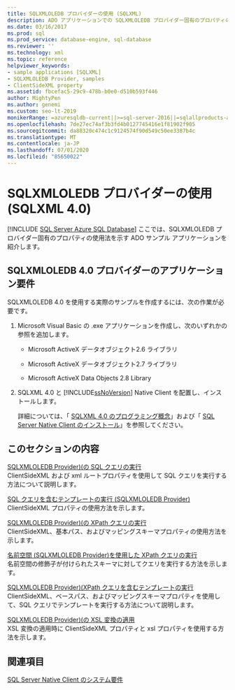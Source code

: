 ```yaml
---
title: SQLXMLOLEDB プロバイダーの使用 (SQLXML)
description: ADO アプリケーションでの SQLXMLOLEDB プロバイダー固有のプロパティの使用に関する情報を表示します。
ms.date: 03/16/2017
ms.prod: sql
ms.prod_service: database-engine, sql-database
ms.reviewer: ''
ms.technology: xml
ms.topic: reference
helpviewer_keywords:
- sample applications [SQLXML]
- SQLXMLOLEDB Provider, samples
- ClientSideXML property
ms.assetid: fbcefac5-29c9-478b-b0e0-d510b593f446
author: MightyPen
ms.author: genemi
ms.custom: seo-lt-2019
monikerRange: =azuresqldb-current||>=sql-server-2016||=sqlallproducts-allversions||>=sql-server-linux-2017||=azuresqldb-mi-current
ms.openlocfilehash: 7de27ec74af3b3fd4b0127745416e1f81902f905
ms.sourcegitcommit: da88320c474c1c9124574f90d549c50ee3387b4c
ms.translationtype: MT
ms.contentlocale: ja-JP
ms.lasthandoff: 07/01/2020
ms.locfileid: "85650022"
---
```

# <a name="using-the-sqlxmloledb-provider-sqlxml-40"></a>SQLXMLOLEDB プロバイダーの使用 (SQLXML 4.0)
[!INCLUDE [SQL Server Azure SQL Database](../../../includes/applies-to-version/sql-asdb.md)]
  ここでは、SQLXMLOLEDB プロバイダー固有のプロパティの使用法を示す ADO サンプル アプリケーションを紹介します。  
  
## <a name="application-requirements-for-sqlxmloledb-40-provider"></a>SQLXMLOLEDB 4.0 プロバイダーのアプリケーション要件  
 SQLXMLOLEDB 4.0 を使用する実際のサンプルを作成するには、次の作業が必要です。  
  
1.  Microsoft Visual Basic の .exe アプリケーションを作成し、次のいずれかの参照を追加します。  
  
    -   Microsoft ActiveX データオブジェクト2.6 ライブラリ  
  
    -   Microsoft ActiveX データオブジェクト2.7 ライブラリ  
  
    -   Microsoft ActiveX Data Objects 2.8 Library  
  
2.  SQLXML 4.0 と [!INCLUDE[ssNoVersion](../../../includes/ssnoversion-md.md)] Native Client を配置し、インストールします。  

     詳細については、「 [SQLXML 4.0 のプログラミング概念](../../../relational-databases/sqlxml/sqlxml-4-0-programming-concepts.md)」および「 [SQL Server Native Client のインストール](../../../relational-databases/native-client/applications/installing-sql-server-native-client.md)」を参照してください。  
  
## <a name="in-this-section"></a>このセクションの内容  
 [SQLXMLOLEDB Provider&#41;&#40;の SQL クエリの実行](../../../relational-databases/sqlxml-annotated-xsd-schemas-xpath-queries/data-access-components-provider/executing-sql-queries-sqlxmloledb-provider.md)  
 ClientSideXML および xml ルートプロパティを使用して SQL クエリを実行する方法について説明します。  
  
 [SQL クエリを含むテンプレートの実行 &#40;SQLXMLOLEDB Provider&#41;](../../../relational-databases/sqlxml-annotated-xsd-schemas-xpath-queries/data-access-components-provider/executing-templates-that-contain-sql-queries-sqlxmloledb-provider.md)  
 ClientSideXML プロパティの使用方法を示します。  
  
 [SQLXMLOLEDB Provider&#41;&#40;の XPath クエリの実行](../../../relational-databases/sqlxml-annotated-xsd-schemas-xpath-queries/data-access-components-provider/executing-xpath-queries-sqlxmloledb-provider.md)  
 ClientSideXML、基本パス、およびマッピングスキーマプロパティの使用方法を示します。  
  
 [名前空間 &#40;SQLXMLOLEDB Provider&#41;を使用した XPath クエリの実行](../../../relational-databases/sqlxml-annotated-xsd-schemas-xpath-queries/data-access-components-provider/executing-xpath-queries-with-namespaces-sqlxmloledb-provider.md)  
 名前空間の修飾子が付けられたスキーマに対してクエリを実行する方法を示します。  
  
 [SQLXMLOLEDB Provider&#41;&#40;XPath クエリを含むテンプレートの実行](../../../relational-databases/sqlxml-annotated-xsd-schemas-xpath-queries/data-access-components-provider/executing-templates-that-contain-xpath-queries-sqlxmloledb-provider.md)  
 ClientSideXML、ベースパス、およびマッピングスキーマプロパティを使用して、SQL クエリでテンプレートを実行する方法について説明します。  
  
 [SQLXMLOLEDB Provider&#41;&#40;の XSL 変換の適用](../../../relational-databases/sqlxml-annotated-xsd-schemas-xpath-queries/data-access-components-provider/applying-an-xsl-transformation-sqlxmloledb-provider.md)  
 XSL 変換の適用時に ClientSideXML プロパティと xsl プロパティを使用する方法を示します。  
  
## <a name="see-also"></a>関連項目  
 [SQL Server Native Client のシステム要件](../../../relational-databases/native-client/system-requirements-for-sql-server-native-client.md)  
  
  
